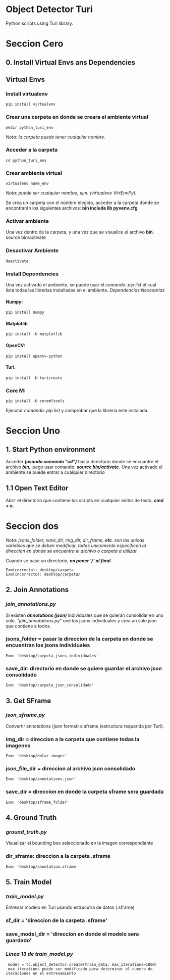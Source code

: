 # Object Detector Turi

Python scripts using Turi library.

# Seccion Cero

 ## 0. Install Virtual Envs ans Dependencies

 ## Virtual Envs
  ### Install virtualenv
    pip install virtualenv
  ### Crear una carpeta en donde se creara el ambiente virtual
    mkdir python_turi_env
  *Nota: la carpeta puede tener cualquier nombre.*
  ### Acceder a la carpeta
    cd python_turi_env
  ### Crear ambiente virtual
    virtualenv name_env
  
  *Nota: puede ser cualquier nombre, ejm: (virtualenv VirtEnvPy).*
  
  Se crea un carpeta con el nombre elegido, acceder a la carpeta donde se encontrarán los siguientes archivos: 
  **bin            include    lib        pyvenv.cfg**
  
  ### Activar ambiente
  Una vez dentro de la carpeta, y una vez que se visualice el archivo **bin**.
    source bin/activate
  ### Desactivar Ambiente
    deactivate
  ### Install Dependencies
   Una vez activado el ambiente, se puede usar el *comando: pip list* el cual lista todas las librerias installadas en el      ambiente.
  *Dependencias Necesarias*
  #### Numpy:
    pip install numpy
  #### Matplotlib
    pip install -U matplotlib
  #### OpenCV:
    pip install opencv-python
  #### Turi:
    pip install -U turicreate
  ### Core M:
    pip install -U coremltools
  
  Ejecutar *comando: pip list* y comprobar que la libreria este instalada.


# Seccion Uno
## 1. Start Python environment

Acceder ***(usando comando "cd")*** hasta directorio donde se encuantre el archivo ***bin***, luego usar comando: ***source bin/activate.***
Una vez activado el ambiente se puede entrar a cualquier directorio


## 1.1 Open Text Editor

 Abrir el directorio que contiene los scripts en cualquier editor de texto, ***cmd + o***.
 
 
# Seccion dos 
 *Nota: jsons_folder, save_dir, img_dir, dir_frame, **etc**. son las unicas variables que se deben modificar, todas unicamente especifican la direccion en donde se encuentra el archivo o carpeta a utilizar.*
 
Cuando se pase un directorio, ***no poner '/' al final***.
 
    Exm(correcto): desktop/carpeta
    Exm(incorrecto): desktop/carpeta/

## 2. Join Annotations
 
### *join_annotations.py*
Si existen ***annotations (json)*** individuales que se quieran consolidar en uno solo. *"join_annotations.py"* une los jsons individuales y crea un solo json que contiene a todos.
 
 ### jsons_folder = pasar la direccion de la carpeta en donde se encuentran los jsons individuales
    Exm: 'desktop/carpeta_jsons_individuales'
 ### save_dir: directorio en donde se quiere guardar el archivo json consolidado
    Exm: 'desktop/carpeta_json_consolidado' 
 
 
 ## 3. Get SFrame
 
 ### *json_sframe.py*
 Convertir annotations (json format) a sframe (estructura requerida por Turi).
 ### img_dir = direccion a la carpeta que contiene todas la imagenes
    Exm: 'desktop/dolar_images'
 ### json_file_dir = direccion al archivo json consolidado
    Exm: 'desktop/annotations.json'
 ### save_dir = direccion en donde la carpeta sframe sera guardada
    Exm: 'desktop/sframe_folder'
 
 
 ## 4. Ground Truth
 
 ### *ground_truth.py*
 Visualizar el bounding box seleccionado en la imagen correspondiente
 ### dir_sframe: direccion a la carpeta .sframe
    Exm: 'desktop/annotation.sframe'
 
 
 ## 5. Train Model
 
 ### *train_model.py*
 Entrenar modelo en Turi usando estrucutra de datos (.sframe)
 ### sf_dir = 'direccion de la carpeta .sframe'
 ### save_model_dir = 'direccion en donde el modelo sera guardado'
 ### *Linea 13 de train_model.py* 
     model = tc.object_detector.create(train_data, max_iterations=1000)
     max_iterations puede ser modificado para determinar el numero de iteraciones en el entrenamiento
